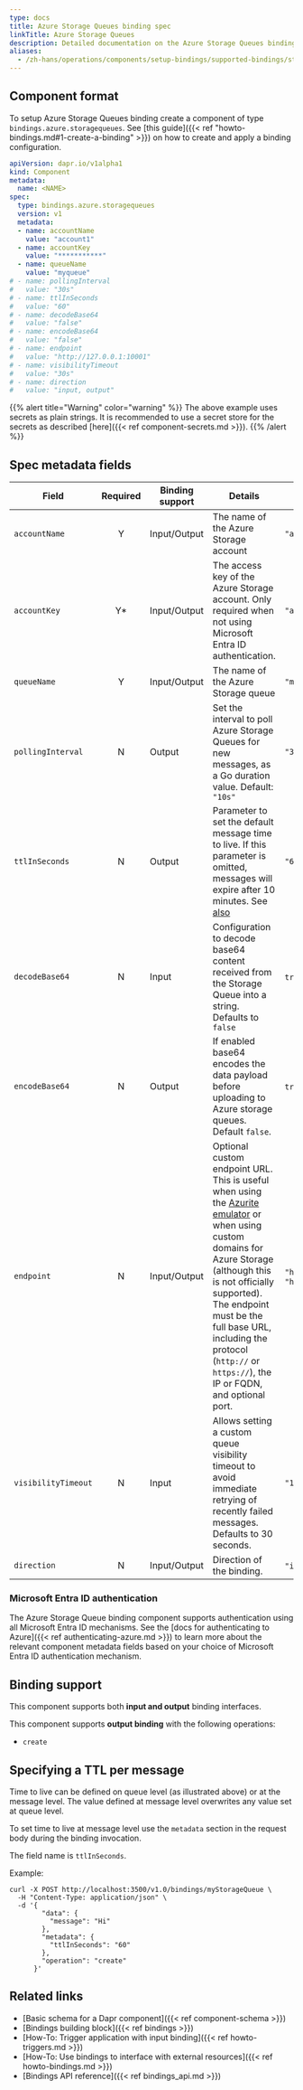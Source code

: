 ```yaml
---
type: docs
title: Azure Storage Queues binding spec
linkTitle: Azure Storage Queues
description: Detailed documentation on the Azure Storage Queues binding component
aliases:
  - /zh-hans/operations/components/setup-bindings/supported-bindings/storagequeues/
---
```


## Component format

To setup Azure Storage Queues binding create a component of type `bindings.azure.storagequeues`. See [this guide]({{< ref "howto-bindings.md#1-create-a-binding" >}}) on how to create and apply a binding configuration.

```yaml
apiVersion: dapr.io/v1alpha1
kind: Component
metadata:
  name: <NAME>
spec:
  type: bindings.azure.storagequeues
  version: v1
  metadata:
  - name: accountName
    value: "account1"
  - name: accountKey
    value: "***********"
  - name: queueName
    value: "myqueue"
# - name: pollingInterval
#   value: "30s"
# - name: ttlInSeconds
#   value: "60"
# - name: decodeBase64
#   value: "false"
# - name: encodeBase64
#   value: "false"
# - name: endpoint
#   value: "http://127.0.0.1:10001"
# - name: visibilityTimeout
#   value: "30s"
# - name: direction 
#   value: "input, output"
```

{{% alert title="Warning" color="warning" %}}
The above example uses secrets as plain strings. It is recommended to use a secret store for the secrets as described [here]({{< ref component-secrets.md >}}).
{{% /alert %}}

## Spec metadata fields

| Field               | Required | Binding support | Details                                                                                                                                                                                                                                                                                                                                                                                                                         | Example                                                                 |
| ------------------- | :------: | --------------- | ------------------------------------------------------------------------------------------------------------------------------------------------------------------------------------------------------------------------------------------------------------------------------------------------------------------------------------------------------------------------------------------------------------------------------- | ----------------------------------------------------------------------- |
| `accountName`       |     Y    | Input/Output    | The name of the Azure Storage account                                                                                                                                                                                                                                                                                                                                                                                           | `"account1"`                                                            |
| `accountKey`        |    Y\*   | Input/Output    | The access key of the Azure Storage account. Only required when not using Microsoft Entra ID authentication.                                                                                                                                                                                                                                                                                    | `"access-key"`                                                          |
| `queueName`         |     Y    | Input/Output    | The name of the Azure Storage queue                                                                                                                                                                                                                                                                                                                                                                                             | `"myqueue"`                                                             |
| `pollingInterval`   |     N    | Output          | Set the interval to poll Azure Storage Queues for new messages, as a Go duration value. Default: `"10s"`                                                                                                                                                                                                                                                                                        | `"30s"`                                                                 |
| `ttlInSeconds`      |     N    | Output          | Parameter to set the default message time to live. If this parameter is omitted, messages will expire after 10 minutes. See [also](#specifying-a-ttl-per-message)                                                                                                                                                                                                                               | `"60"`                                                                  |
| `decodeBase64`      |     N    | Input           | Configuration to decode base64 content received from the Storage Queue into a string. Defaults to `false`                                                                                                                                                                                                                                                                                                       | `true`, `false`                                                         |
| `encodeBase64`      |     N    | Output          | If enabled base64 encodes the data payload before uploading to Azure storage queues. Default `false`.                                                                                                                                                                                                                                                                                           | `true`, `false`                                                         |
| `endpoint`          |     N    | Input/Output    | Optional custom endpoint URL. This is useful when using the [Azurite emulator](https://github.com/Azure/azurite) or when using custom domains for Azure Storage (although this is not officially supported). The endpoint must be the full base URL, including the protocol (`http://` or `https://`), the IP or FQDN, and optional port. | `"http://127.0.0.1:10001"` or `"https://accountName.queue.example.com"` |
| `visibilityTimeout` |     N    | Input           | Allows setting a custom queue visibility timeout to avoid immediate retrying of recently failed messages. Defaults to 30 seconds.                                                                                                                                                                                                                                                               | `"100s"`                                                                |
| `direction`         |     N    | Input/Output    | Direction of the binding.                                                                                                                                                                                                                                                                                                                                                                                       | `"input"`, `"output"`, `"input, output"`                                |

### Microsoft Entra ID authentication

The Azure Storage Queue binding component supports authentication using all Microsoft Entra ID mechanisms. See the [docs for authenticating to Azure]({{< ref authenticating-azure.md >}}) to learn more about the relevant component metadata fields based on your choice of Microsoft Entra ID authentication mechanism.

## Binding support

This component supports both **input and output** binding interfaces.

This component supports **output binding** with the following operations:

- `create`

## Specifying a TTL per message

Time to live can be defined on queue level (as illustrated above) or at the message level. The value defined at message level overwrites any value set at queue level.

To set time to live at message level use the `metadata` section in the request body during the binding invocation.

The field name is `ttlInSeconds`.

Example:

```shell
curl -X POST http://localhost:3500/v1.0/bindings/myStorageQueue \
  -H "Content-Type: application/json" \
  -d '{
        "data": {
          "message": "Hi"
        },
        "metadata": {
          "ttlInSeconds": "60"
        },
        "operation": "create"
      }'
```

## Related links

- [Basic schema for a Dapr component]({{< ref component-schema >}})
- [Bindings building block]({{< ref bindings >}})
- [How-To: Trigger application with input binding]({{< ref howto-triggers.md >}})
- [How-To: Use bindings to interface with external resources]({{< ref howto-bindings.md >}})
- [Bindings API reference]({{< ref bindings_api.md >}})
